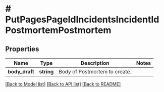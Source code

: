 # # PutPagesPageIdIncidentsIncidentIdPostmortemPostmortem

## Properties

Name | Type | Description | Notes
------------ | ------------- | ------------- | -------------
**body_draft** | **string** | Body of Postmortem to create. |

[[Back to Model list]](../../README.md#models) [[Back to API list]](../../README.md#endpoints) [[Back to README]](../../README.md)
